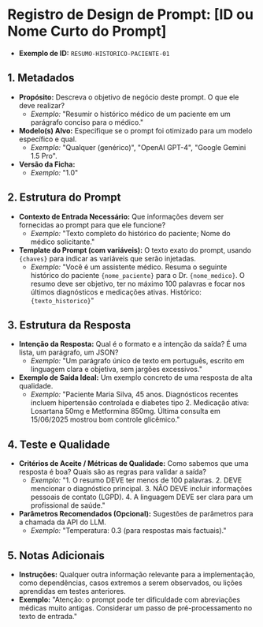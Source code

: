 # Registro de Design de Prompt: \[ID ou Nome Curto do Prompt\]

- **Exemplo de ID:** `RESUMO-HISTORICO-PACIENTE-01`

## 1. Metadados

- **Propósito:** Descreva o objetivo de negócio deste prompt. O que ele deve realizar?
  - *Exemplo:* "Resumir o histórico médico de um paciente em um parágrafo conciso para o médico."
- **Modelo(s) Alvo:** Especifique se o prompt foi otimizado para um modelo específico e qual.
  - *Exemplo:* "Qualquer (genérico)", "OpenAI GPT-4", "Google Gemini 1.5 Pro".
- **Versão da Ficha:**
  - *Exemplo:* "1.0"

## 2. Estrutura do Prompt

- **Contexto de Entrada Necessário:** Que informações devem ser fornecidas ao prompt para que ele funcione?
  - *Exemplo:* "Texto completo do histórico do paciente; Nome do médico solicitante."
- **Template do Prompt (com variáveis):** O texto exato do prompt, usando `{chaves}` para indicar as variáveis que serão injetadas.
  - *Exemplo:* "Você é um assistente médico. Resuma o seguinte histórico do paciente `{nome_paciente}` para o Dr. `{nome_medico}`. O resumo deve ser objetivo, ter no máximo 100 palavras e focar nos últimos diagnósticos e medicações ativas. Histórico: `{texto_historico}`"

## 3. Estrutura da Resposta

- **Intenção da Resposta:** Qual é o formato e a intenção da saída? É uma lista, um parágrafo, um JSON?
  - *Exemplo:* "Um parágrafo único de texto em português, escrito em linguagem clara e objetiva, sem jargões excessivos."
- **Exemplo de Saída Ideal:** Um exemplo concreto de uma resposta de alta qualidade.
  - *Exemplo:* "Paciente Maria Silva, 45 anos. Diagnósticos recentes incluem hipertensão controlada e diabetes tipo 2. Medicação ativa: Losartana 50mg e Metformina 850mg. Última consulta em 15/06/2025 mostrou bom controle glicêmico."

## 4. Teste e Qualidade

- **Critérios de Aceite / Métricas de Qualidade:** Como sabemos que uma resposta é boa? Quais são as regras para validar a saída?
  - *Exemplo:* "1. O resumo DEVE ter menos de 100 palavras. 2. DEVE mencionar o diagnóstico principal. 3. NÃO DEVE incluir informações pessoais de contato (LGPD). 4. A linguagem DEVE ser clara para um profissional de saúde."
- **Parâmetros Recomendados (Opcional):** Sugestões de parâmetros para a chamada da API do LLM.
  - *Exemplo:* "Temperatura: 0.3 (para respostas mais factuais)."

## 5. Notas Adicionais
- **Instruções:** Qualquer outra informação relevante para a implementação, como dependências, casos extremos a serem observados, ou lições aprendidas em testes anteriores.
- **Exemplo:** "Atenção: o prompt pode ter dificuldade com abreviações médicas muito antigas. Considerar um passo de pré-processamento no texto de entrada."
